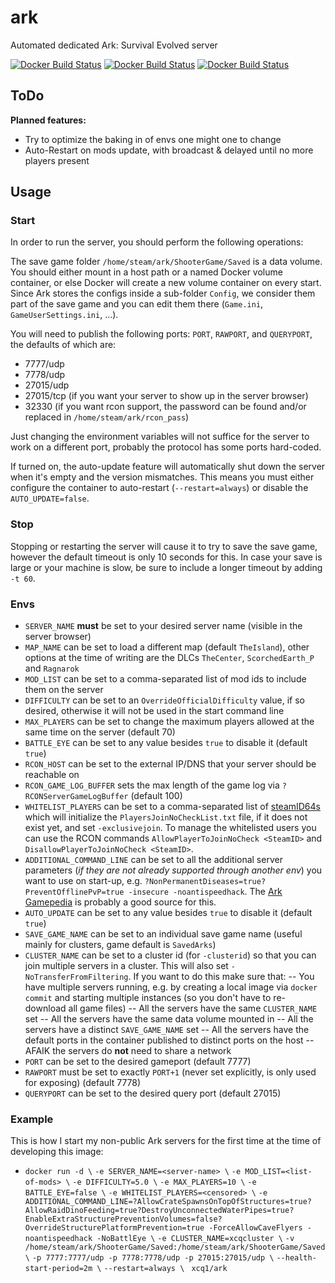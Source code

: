 # ark
Automated dedicated Ark: Survival Evolved server

[![Docker Build Status](https://img.shields.io/docker/build/xcq1/ark.svg?style=flat-square)]()
[![Docker Build Status](https://img.shields.io/docker/pulls/xcq1/ark.svg?style=flat-square)]()
[![Docker Build Status](https://img.shields.io/docker/stars/xcq1/ark.svg?style=flat-square)]()

## ToDo
**Planned features:**

* Try to optimize the baking in of envs one might one to change
* Auto-Restart on mods update, with broadcast & delayed until no more players present

## Usage

### Start

In order to run the server, you should perform the following operations:

The save game folder `/home/steam/ark/ShooterGame/Saved` is a data volume. You should either mount in a host path or a named Docker volume container, or else Docker will create a new volume container on every start. Since Ark stores the configs inside a sub-folder `Config`, we consider them part of the save game and you can edit them there (`Game.ini`, `GameUserSettings.ini`, ...).

You will need to publish the following ports: `PORT`, `RAWPORT`, and `QUERYPORT`, the defaults of which are:

- 7777/udp
- 7778/udp
- 27015/udp
- 27015/tcp (if you want your server to show up in the server browser)
- 32330 (if you want rcon support, the password can be found and/or replaced in `/home/steam/ark/rcon_pass`)

Just changing the environment variables will not suffice for the server to work on a different port, probably the protocol has some ports hard-coded.

If turned on, the auto-update feature will automatically shut down the server when it's empty and the version mismatches. This means you must either configure the container to auto-restart (`--restart=always`) or disable the `AUTO_UPDATE=false`.

### Stop

Stopping or restarting the server will cause it to try to save the save game, however the default timeout is only 10 seconds for this. In case your save is large or your machine is slow, be sure to include a longer timeout by adding `-t 60`.

### Envs

- `SERVER_NAME` **must** be set to your desired server name (visible in the server browser)
- `MAP_NAME` can be set to load a different map (default `TheIsland`), other options at the time of writing are the DLCs `TheCenter`, `ScorchedEarth_P` and `Ragnarok`
- `MOD_LIST` can be set to a comma-separated list of mod ids to include them on the server
- `DIFFICULTY` can be set to an `OverrideOfficialDifficulty` value, if so desired, otherwise it will not be used in the start command line
- `MAX_PLAYERS` can be set to change the maximum players allowed at the same time on the server (default 70)
- `BATTLE_EYE` can be set to any value besides `true` to disable it (default `true`)
- `RCON_HOST` can be set to the external IP/DNS that your server should be reachable on
- `RCON_GAME_LOG_BUFFER` sets the max length of the game log via `?RCONServerGameLogBuffer` (default 100)
- `WHITELIST_PLAYERS` can be set to a comma-separated list of [steamID64s](https://steamid.io/) which will initialize the `PlayersJoinNoCheckList.txt` file, if it does not exist yet, and set `-exclusivejoin`. To manage the whitelisted users you can use the RCON commands `AllowPlayerToJoinNoCheck <SteamID>` and `DisallowPlayerToJoinNoCheck <SteamID>`.
- `ADDITIONAL_COMMAND_LINE` can be set to all the additional server parameters (*if they are not already supported through another env*) you want to use on start-up, e.g. `?NonPermanentDiseases=true?PreventOfflinePvP=true -insecure -noantispeedhack`. The [Ark Gamepedia](http://ark.gamepedia.com/Server_Configuration) is probably a good source for this.
- `AUTO_UPDATE` can be set to any value besides `true` to disable it (default `true`)
- `SAVE_GAME_NAME` can be set to an individual save game name (useful mainly for clusters, game default is `SavedArks`)
- `CLUSTER_NAME` can be set to a cluster id (for `-clusterid`) so that you can join multiple servers in a cluster. This will also set `-NoTransferFromFiltering`. If you want to do this make sure that:
-- You have multiple servers running, e.g. by creating a local image via `docker commit` and starting multiple instances (so you don't have to re-download all game files)
-- All the servers have the same `CLUSTER_NAME` set
-- All the servers have the same data volume mounted in
-- All the servers have a distinct `SAVE_GAME_NAME` set
-- All the servers have the default ports in the container published to distinct ports on the host
-- AFAIK the servers do **not** need to share a network
- `PORT` can be set to the desired gameport (default 7777)
- `RAWPORT` must be set to exactly `PORT+1` (never set explicitly, is only used for exposing) (default 7778)
- `QUERYPORT` can be set to the desired query port (default 27015)

### Example

This is how I start my non-public Ark servers for the first time at the time of developing this image:

- `docker run -d \`
`-e SERVER_NAME=<server-name> \`
`-e MOD_LIST=<list-of-mods> \`
`-e DIFFICULTY=5.0 \`
`-e MAX_PLAYERS=10 \`
`-e BATTLE_EYE=false \`
`-e WHITELIST_PLAYERS=<censored> \`
`-e ADDITIONAL_COMMAND_LINE=?AllowCrateSpawnsOnTopOfStructures=true?AllowRaidDinoFeeding=true?DestroyUnconnectedWaterPipes=true?EnableExtraStructurePreventionVolumes=false?OverrideStructurePlatformPrevention=true -ForceAllowCaveFlyers -noantispeedhack -NoBattlEye \`
`-e CLUSTER_NAME=xcqcluster \`
`-v /home/steam/ark/ShooterGame/Saved:/home/steam/ark/ShooterGame/Saved \`
`-p 7777:7777/udp -p 7778:7778/udp -p 27015:27015/udp \`
`--health-start-period=2m \`
`--restart=always \`
` xcq1/ark`